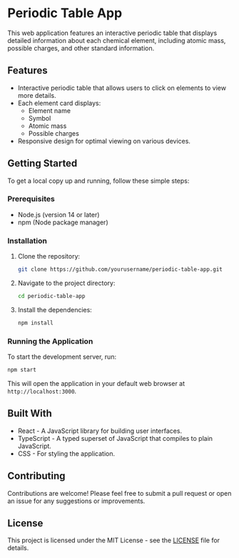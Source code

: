 # Periodic Table App

This web application features an interactive periodic table that displays detailed information about each chemical element, including atomic mass, possible charges, and other standard information.

## Features

- Interactive periodic table that allows users to click on elements to view more details.
- Each element card displays:
  - Element name
  - Symbol
  - Atomic mass
  - Possible charges
- Responsive design for optimal viewing on various devices.

## Getting Started

To get a local copy up and running, follow these simple steps:

### Prerequisites

- Node.js (version 14 or later)
- npm (Node package manager)

### Installation

1. Clone the repository:
   ```bash
   git clone https://github.com/yourusername/periodic-table-app.git
   ```
2. Navigate to the project directory:
   ```bash
   cd periodic-table-app
   ```
3. Install the dependencies:
   ```bash
   npm install
   ```

### Running the Application

To start the development server, run:
```bash
npm start
```
This will open the application in your default web browser at `http://localhost:3000`.

## Built With

- React - A JavaScript library for building user interfaces.
- TypeScript - A typed superset of JavaScript that compiles to plain JavaScript.
- CSS - For styling the application.

## Contributing

Contributions are welcome! Please feel free to submit a pull request or open an issue for any suggestions or improvements.

## License

This project is licensed under the MIT License - see the [LICENSE](LICENSE) file for details.